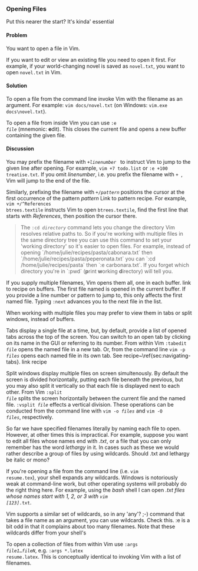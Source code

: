 ### Opening Files

<span class="todo">Put this nearer the start? It's kinda' essential</span>

<h4>Problem</h4>

You want to open a file in Vim.

If you want to edit or view an existing file you need to open it first. For
example, if your world-changing novel is saved as <code>novel.txt</code>, you want to
open <code>novel.txt</code> in Vim.

<h4>Solution</h4>

To open a file from the command line invoke Vim with the filename as an
argument. For example: <code>vim docs/novel.txt</code> (on Windows:
<code>vim.exe docs\novel.txt</code>).

To open a file from inside Vim you can use <code>:e <var>file</var></code>
(mnemonic: <b>e</b>dit).
This closes the current file and opens a new buffer containing the given file. 

<h4>Discussion</h4>

You may prefix the filename with <code>+<var>linenumber</var> </code> to
instruct Vim to jump to the given line after opening. For example, <code>vim
+7 todo.list</code> or <code>:e +100 treatise.txt</code>. If you omit
<var>linenumber</var>, i.e. you prefix the filename with `+ `, Vim will jump
to the end of the file.

Similarly, prefixing the filename with <code>+/<var>pattern</var></code>
positions the cursor at the first occurrence of the pattern <var>pattern</var>
<span class="todo">Link to pattern recipe</span>. For example, <code>vim
+/^References btrees.textile</code> instructs Vim to open
<code>btrees.textile</code>, find the first line that starts with
_References_, then position the cursor there.  

<blockquote class="tip"> The <code>:cd <var>directory</var></code> command
lets you change the directory Vim resolves relative paths to. So if you're
working with multiple files in the same directory tree you can use this
command to set your 'working directory' so it's easier to open files. For
example, instead of opening `/home/julie/recipes/pasta/cabonara.txt` then
`/home/julie/recipes/pasta/peperonata.txt` you can `:cd
/home/julie/recipes/pasta` then `:e carbonara.txt`. If you forget which
directory you're in `:pwd` (<b>p</b>rint <b>w</b>orking <b>d</b>irectory) will
tell you.  </blockquote>

If you supply multiple filenames, Vim opens them all, one in each buffer. <span
class="todo">link to recipe on buffers</span>. The first file named is opened in
the current buffer. If you provide a line number or pattern to jump to, this
only affects the first named file. Typing <code>:next</code> advances you to the
next file in the list.

When working with multiple files you may prefer to view them in tabs or split
windows, instead of buffers. 

Tabs display a single file at a time, but, by default, provide a list of opened
tabs across the top of the screen. You can switch to an open tab by clicking on
its name in the GUI or referring to its number. From within Vim <code>:tabedit
<var>file</var></code> opens the named file in a new tab. Or, from the command
line <code>vim -p <var>files</var></code> opens each named file in its own tab.
See recipe~\ref{sec:navigating-tabs}. <span class="todo">link recipe</span> 
 
Split windows display multiple files on screen simultenously. By default the
screen is divided horizontally, putting each file beneath the previous, but you
may also split it vertically so that each file is displayed next to each other.
From Vim <code>:split <var>file</var></code> splits the screen horizontally
between the current file and the named file. <code>:vsplit
<var>file</var></code> effects a vertical division. These operations can be
conducted from the command line with <code>vim -o <var>files</var></code> and <code>vim -O
<var>files</var></code>, respectively.

So far we have specified filenames literally by naming each file to open.
However, at other times this is impractical. For example, suppose you want to
edit all files whose names end with <em>.txt</em>, or a file that you can only
remember has the word <em>lethargy</em> in it. In cases such as these we would
rather describe a group of files by using wildcards. <span class="todo">Should
.txt and lethargy be italic or mono?</span>

If you're opening a file from the command line (i.e. <code>vim
resume.tex</code>), your shell expands any wildcards. Windows is notoriously
weak at command-line work, but other operating systems will probably do the
right thing here. For example, using the <em>bash</em> shell I can open
<em>*.txt</em> files whose names start with <em>1</em>, <em>2</em>, or
<em>3</em> with <code>vim [123]*.txt</code>.

Vim supports a similar set of wildcards, so in any <span class="todo">'any'?
;-)</span> command that takes a file name as an argument, you can use
wildcards. <span class="todo">Check this. :e is a bit odd in that it complains
about too many filenames</span>.  <span class="todo">Note that these wildcards
differ from your shell's</span>

To open a collection of files from within Vim use <code>:args
<var>file1</var>&hellip;<var>fileN</var></code>, e.g. <code>:args *.latex
resume.latex</code>. This is conceptually identical to invoking Vim with a
list of filenames.
